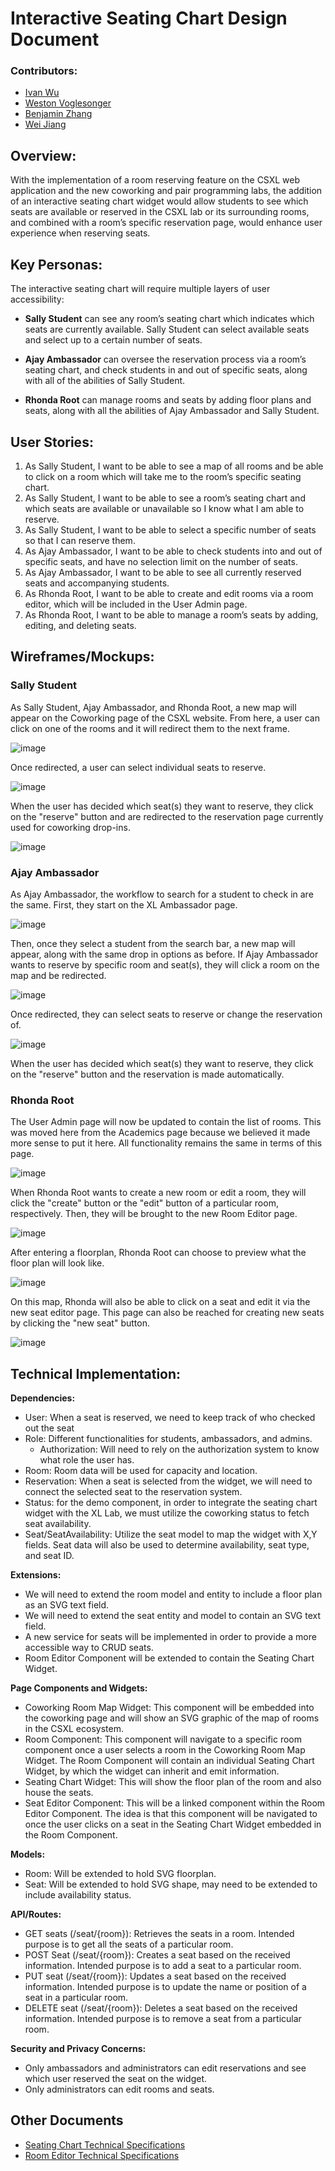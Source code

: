 # Interactive Seating Chart Design Document 

### Contributors: 
- [Ivan Wu](https://github.com/IW714)
- [Weston Voglesonger](https://github.com/WestonVoglesonger)
- [Benjamin Zhang](https://github.com/bbbenzhang)
- [Wei Jiang](https://github.com/weijiangg)

## Overview:

With the implementation of a room reserving feature on the CSXL web application and the new coworking and pair programming labs, the addition of an interactive seating chart widget would allow students to see which seats are available or reserved in the CSXL lab or its surrounding rooms, and combined with a room’s specific reservation page, would enhance user experience when reserving seats.

## Key Personas:

The interactive seating chart will require multiple layers of user accessibility:

 - **Sally Student** can see any room’s seating chart which indicates which seats are currently available. Sally Student can select available seats and select up to a certain number of seats.    
   
 - **Ajay Ambassador** can oversee the reservation process via a room’s seating chart, and check students in and out of specific seats, along with all of the abilities of Sally Student.

 - **Rhonda Root** can manage rooms and seats by adding floor plans and seats, along with all the abilities of Ajay Ambassador and Sally Student.

## User Stories:
  1. As Sally Student, I want to be able to see a map of all rooms and be able to click on a room which will take me to the room’s specific seating chart.
  2. As Sally Student, I want to be able to see a room’s seating chart and which seats are available or unavailable so I know what I am able to reserve.
  3. As Sally Student, I want to be able to select a specific number of seats so that I can reserve them.
  4. As Ajay Ambassador, I want to be able to check students into and out of specific seats, and have no selection limit on the number of seats.
  5. As Ajay Ambassador, I want to be able to see all currently reserved seats and accompanying students.
  6. As Rhonda Root, I want to be able to create and edit rooms via a room editor, which will be included in the User Admin page.
  7. As Rhonda Root, I want to be able to manage a room’s seats by adding, editing, and deleting seats.

## Wireframes/Mockups:

### Sally Student

As Sally Student, Ajay Ambassador, and Rhonda Root, a new map will appear on the Coworking page of the CSXL website. From here, a user can click on one of the rooms and it will redirect them to the next frame.

![image](https://github.com/comp423-24s/csxl-final-team-d2/assets/59369257/f0c982cc-5d14-4733-ada3-725d052a4a68)

Once redirected, a user can select individual seats to reserve.

![image](https://github.com/comp423-24s/csxl-final-team-d2/assets/59369257/a92e0ea9-7500-4d96-8661-46f943417d6d)

When the user has decided which seat(s) they want to reserve, they click on the "reserve" button and are redirected to the reservation page currently used for coworking drop-ins.

![image](https://github.com/comp423-24s/csxl-final-team-d2/assets/59369257/2a3fc677-3a9f-491c-a195-2be45aeb8ca6)

### Ajay Ambassador

As Ajay Ambassador, the workflow to search for a student to check in are the same. First, they start on the XL Ambassador page.

![image](https://github.com/comp423-24s/csxl-final-team-d2/assets/59369257/9275f6d2-f15b-4f7c-9c68-ac5d6e47943a)

Then, once they select a student from the search bar, a new map will appear, along with the same drop in options as before. If Ajay Ambassador wants to reserve by specific room and seat(s), they will click a room on the map and be redirected.

![image](https://github.com/comp423-24s/csxl-final-team-d2/assets/59369257/99a66397-5589-42ea-9806-0df6ccb279cd)

Once redirected, they can select seats to reserve or change the reservation of.

![image](https://github.com/comp423-24s/csxl-final-team-d2/assets/59369257/393c50ac-5d93-40f1-a1ee-08ea685c8b41)

When the user has decided which seat(s) they want to reserve, they click on the "reserve" button and the reservation is made automatically.

### Rhonda Root

The User Admin page will now be updated to contain the list of rooms. This was moved here from the Academics page because we believed it made more sense to put it here. All functionality remains the same in terms of this page. 

![image](https://github.com/comp423-24s/csxl-final-team-d2/assets/59369257/bd6bf350-e2fa-432b-8241-329302b0c39b)

When Rhonda Root wants to create a new room or edit a room, they will click the "create" button or the "edit" button of a particular room, respectively. Then, they will be brought to the new Room Editor page.

![image](https://github.com/comp423-24s/csxl-final-team-d2/assets/59369257/7b4cb5b1-d119-494b-8cd4-ec4578cc52ac)

After entering a floorplan, Rhonda Root can choose to preview what the floor plan will look like.

![image](https://github.com/comp423-24s/csxl-final-team-d2/assets/59369257/5c08d0bf-c2c7-4e3c-8a4e-f2b57ecc0ac6)

On this map, Rhonda will also be able to click on a seat and edit it via the new seat editor page. This page can also be reached for creating new seats by clicking the "new seat" button.

![image](https://github.com/comp423-24s/csxl-final-team-d2/assets/59369257/dd5ed46f-0e44-4805-a238-7617b23104fd)

## Technical Implementation: 

**Dependencies:** 
 - User: When a seat is reserved, we need to keep track of who checked out the seat
 - Role: Different functionalities for students, ambassadors, and admins. 
	 - Authorization: Will need to rely on the authorization system to
	   know what role the user has.
 - Room: Room data will be used for capacity and location.
 - Reservation: When a seat is selected from the widget, we will need to connect the selected seat to the reservation system.
- Status: for the demo component, in order to integrate the seating chart widget with the XL Lab, we must utilize the coworking status to fetch seat availability.
 - Seat/SeatAvailability: Utilize the seat model to map the widget with X,Y fields. Seat data will also be used to determine availability, seat type, and seat ID.

**Extensions:** 
 - We will need to extend the room model and entity to include a floor plan as an SVG text field.
 - We will need to extend the seat entity and model to contain an SVG text field.
 - A new service for seats will be implemented in order to provide a more accessible way to CRUD seats.
 - Room Editor Component will be extended to contain the Seating Chart
   Widget.

**Page Components and Widgets:**

 - Coworking Room Map Widget: This component will be embedded into the coworking page and will show an SVG graphic of the map of rooms in the CSXL ecosystem.
 - Room Component: This component will navigate to a specific room
   component once a user selects a room in the Coworking Room Map
   Widget. The Room Component will contain an individual Seating Chart
   Widget, by which the widget can inherit and emit information.
 - Seating Chart Widget: This will show the floor plan of the room and
   also house the seats.
 - Seat Editor Component: This will be a linked component within the
   Room Editor Component. The idea is that this component will be
   navigated to once the user clicks on a seat in the Seating Chart
   Widget embedded in the Room Component.

**Models:** 
 - Room: Will be extended to hold SVG floorplan.
 - Seat: Will be extended to hold SVG shape, may need to be extended to
   include availability status.

**API/Routes:**
 - GET seats (/seat/{room}): Retrieves the seats in a room. Intended purpose is to get all the seats of a particular room.
 - POST Seat (/seat/{room}): Creates a seat based on the received information. Intended purpose is to add a seat to a particular room.
 - PUT seat (/seat/{room}): Updates a seat based on the received information. Intended purpose is to update the name or position of a seat in a particular room.
 - DELETE seat (/seat/{room}): Deletes a seat based on the received information. Intended purpose is to remove a seat from a particular room.

**Security and Privacy Concerns:**
 - Only ambassadors and administrators can edit reservations and see
   which user reserved the seat on the widget.
 - Only administrators can edit rooms and seats.

 ## Other Documents

 - [Seating Chart Technical Specifications](/docs/team-d2-docs/seating-chart-spec.md)
 - [Room Editor Technical Specifications](/docs/team-d2-docs/room-editor.md)
